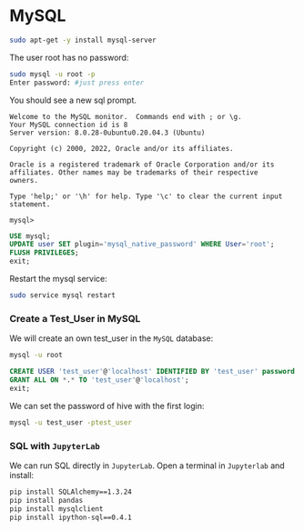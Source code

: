 # MySQL

```bash
sudo apt-get -y install mysql-server
```

The user root has no password:

```bash
sudo mysql -u root -p
Enter password: #just press enter
```

You should see a new sql prompt.

```text
Welcome to the MySQL monitor.  Commands end with ; or \g.
Your MySQL connection id is 8
Server version: 8.0.28-0ubuntu0.20.04.3 (Ubuntu)

Copyright (c) 2000, 2022, Oracle and/or its affiliates.

Oracle is a registered trademark of Oracle Corporation and/or its
affiliates. Other names may be trademarks of their respective
owners.

Type 'help;' or '\h' for help. Type '\c' to clear the current input statement.

mysql>
```

```sql
USE mysql;
UPDATE user SET plugin='mysql_native_password' WHERE User='root';
FLUSH PRIVILEGES;
exit;
```

Restart the mysql service:

```bash
sudo service mysql restart
```

### Create a Test_User in MySQL

We will create an own test_user in the `MySQL` database:

```bash
mysql -u root
```

```sql
CREATE USER 'test_user'@'localhost' IDENTIFIED BY 'test_user' password expire never;
GRANT ALL ON *.* TO 'test_user'@'localhost';
exit;
```

We can set the password of hive with the first login:

```bash
mysql -u test_user -ptest_user
```

### SQL with `JupyterLab`

We can run SQL directly in `JupyterLab`. Open a terminal in `Jupyterlab` and install:

```bash
pip install SQLAlchemy==1.3.24
pip install pandas
pip install mysqlclient
pip install ipython-sql==0.4.1
```
